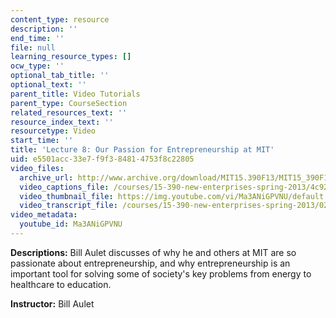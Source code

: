```yaml
---
content_type: resource
description: ''
end_time: ''
file: null
learning_resource_types: []
ocw_type: ''
optional_tab_title: ''
optional_text: ''
parent_title: Video Tutorials
parent_type: CourseSection
related_resources_text: ''
resource_index_text: ''
resourcetype: Video
start_time: ''
title: 'Lecture 8: Our Passion for Entrepreneurship at MIT'
uid: e5501acc-33e7-f9f3-8481-4753f8c22805
video_files:
  archive_url: http://www.archive.org/download/MIT15.390F13/MIT15_390F13_lec08_300k.mp4
  video_captions_file: /courses/15-390-new-enterprises-spring-2013/4c92cceb143b5e0b9d864611a4da8a67_Ma3ANiGPVNU.vtt
  video_thumbnail_file: https://img.youtube.com/vi/Ma3ANiGPVNU/default.jpg
  video_transcript_file: /courses/15-390-new-enterprises-spring-2013/0258bb85e7308ec0be2057d18ed14ed2_Ma3ANiGPVNU.pdf
video_metadata:
  youtube_id: Ma3ANiGPVNU
---
```


**Descriptions:** Bill Aulet discusses of why he and others at MIT are so passionate about entrepreneurship, and why entrepreneurship is an important tool for solving some of society's key problems from energy to healthcare to education.

**Instructor:** Bill Aulet

